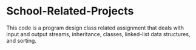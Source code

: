 # School-Related-Projects
This code is a program design class related assignment that deals with input and output streams, inheritance, classes, linked-list data structures, and sorting.
